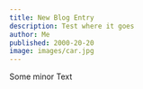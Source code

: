 ```yaml
---
title: New Blog Entry
description: Test where it goes
author: Me
published: 2000-20-20
image: images/car.jpg
---
```

Some minor Text